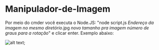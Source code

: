 # Manipulador-de-Imagem
Por meio do cmder você executa o Node.JS: "node script.js *Endereço da imagem no mesmo diretório*.jpg *novo tamanho pra imagem* *número de graus para a rotação*" e clicar enter. 
Exemplo abaixo: 

![alt text](https://github.com/[GustavoSene]/[Manipulador-de-Imagem]/blob/[Master]/walt.jpg?raw=true);
